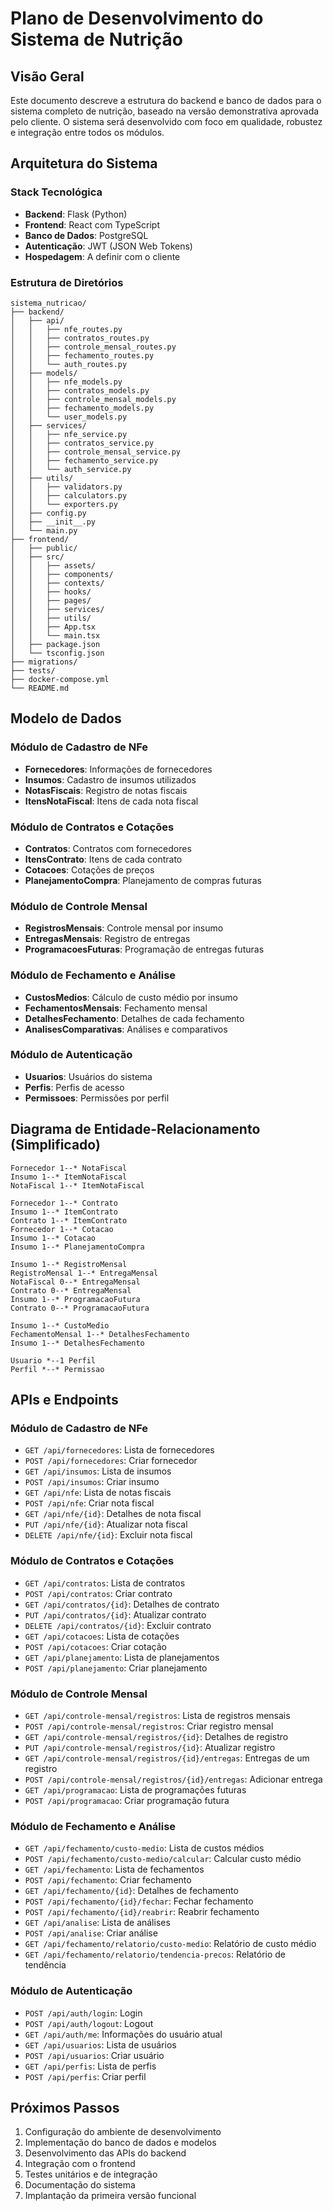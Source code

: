 # Plano de Desenvolvimento do Sistema de Nutrição

## Visão Geral
Este documento descreve a estrutura do backend e banco de dados para o sistema completo de nutrição, baseado na versão demonstrativa aprovada pelo cliente. O sistema será desenvolvido com foco em qualidade, robustez e integração entre todos os módulos.

## Arquitetura do Sistema

### Stack Tecnológica
- **Backend**: Flask (Python)
- **Frontend**: React com TypeScript
- **Banco de Dados**: PostgreSQL
- **Autenticação**: JWT (JSON Web Tokens)
- **Hospedagem**: A definir com o cliente

### Estrutura de Diretórios
```
sistema_nutricao/
├── backend/
│   ├── api/
│   │   ├── nfe_routes.py
│   │   ├── contratos_routes.py
│   │   ├── controle_mensal_routes.py
│   │   ├── fechamento_routes.py
│   │   └── auth_routes.py
│   ├── models/
│   │   ├── nfe_models.py
│   │   ├── contratos_models.py
│   │   ├── controle_mensal_models.py
│   │   ├── fechamento_models.py
│   │   └── user_models.py
│   ├── services/
│   │   ├── nfe_service.py
│   │   ├── contratos_service.py
│   │   ├── controle_mensal_service.py
│   │   ├── fechamento_service.py
│   │   └── auth_service.py
│   ├── utils/
│   │   ├── validators.py
│   │   ├── calculators.py
│   │   └── exporters.py
│   ├── config.py
│   ├── __init__.py
│   └── main.py
├── frontend/
│   ├── public/
│   ├── src/
│   │   ├── assets/
│   │   ├── components/
│   │   ├── contexts/
│   │   ├── hooks/
│   │   ├── pages/
│   │   ├── services/
│   │   ├── utils/
│   │   ├── App.tsx
│   │   └── main.tsx
│   ├── package.json
│   └── tsconfig.json
├── migrations/
├── tests/
├── docker-compose.yml
└── README.md
```

## Modelo de Dados

### Módulo de Cadastro de NFe
- **Fornecedores**: Informações de fornecedores
- **Insumos**: Cadastro de insumos utilizados
- **NotasFiscais**: Registro de notas fiscais
- **ItensNotaFiscal**: Itens de cada nota fiscal

### Módulo de Contratos e Cotações
- **Contratos**: Contratos com fornecedores
- **ItensContrato**: Itens de cada contrato
- **Cotacoes**: Cotações de preços
- **PlanejamentoCompra**: Planejamento de compras futuras

### Módulo de Controle Mensal
- **RegistrosMensais**: Controle mensal por insumo
- **EntregasMensais**: Registro de entregas
- **ProgramacoesFuturas**: Programação de entregas futuras

### Módulo de Fechamento e Análise
- **CustosMedios**: Cálculo de custo médio por insumo
- **FechamentosMensais**: Fechamento mensal
- **DetalhesFechamento**: Detalhes de cada fechamento
- **AnalisesComparativas**: Análises e comparativos

### Módulo de Autenticação
- **Usuarios**: Usuários do sistema
- **Perfis**: Perfis de acesso
- **Permissoes**: Permissões por perfil

## Diagrama de Entidade-Relacionamento (Simplificado)

```
Fornecedor 1--* NotaFiscal
Insumo 1--* ItemNotaFiscal
NotaFiscal 1--* ItemNotaFiscal

Fornecedor 1--* Contrato
Insumo 1--* ItemContrato
Contrato 1--* ItemContrato
Fornecedor 1--* Cotacao
Insumo 1--* Cotacao
Insumo 1--* PlanejamentoCompra

Insumo 1--* RegistroMensal
RegistroMensal 1--* EntregaMensal
NotaFiscal 0--* EntregaMensal
Contrato 0--* EntregaMensal
Insumo 1--* ProgramacaoFutura
Contrato 0--* ProgramacaoFutura

Insumo 1--* CustoMedio
FechamentoMensal 1--* DetalhesFechamento
Insumo 1--* DetalhesFechamento

Usuario *--1 Perfil
Perfil *--* Permissao
```

## APIs e Endpoints

### Módulo de Cadastro de NFe
- `GET /api/fornecedores`: Lista de fornecedores
- `POST /api/fornecedores`: Criar fornecedor
- `GET /api/insumos`: Lista de insumos
- `POST /api/insumos`: Criar insumo
- `GET /api/nfe`: Lista de notas fiscais
- `POST /api/nfe`: Criar nota fiscal
- `GET /api/nfe/{id}`: Detalhes de nota fiscal
- `PUT /api/nfe/{id}`: Atualizar nota fiscal
- `DELETE /api/nfe/{id}`: Excluir nota fiscal

### Módulo de Contratos e Cotações
- `GET /api/contratos`: Lista de contratos
- `POST /api/contratos`: Criar contrato
- `GET /api/contratos/{id}`: Detalhes de contrato
- `PUT /api/contratos/{id}`: Atualizar contrato
- `DELETE /api/contratos/{id}`: Excluir contrato
- `GET /api/cotacoes`: Lista de cotações
- `POST /api/cotacoes`: Criar cotação
- `GET /api/planejamento`: Lista de planejamentos
- `POST /api/planejamento`: Criar planejamento

### Módulo de Controle Mensal
- `GET /api/controle-mensal/registros`: Lista de registros mensais
- `POST /api/controle-mensal/registros`: Criar registro mensal
- `GET /api/controle-mensal/registros/{id}`: Detalhes de registro
- `PUT /api/controle-mensal/registros/{id}`: Atualizar registro
- `GET /api/controle-mensal/registros/{id}/entregas`: Entregas de um registro
- `POST /api/controle-mensal/registros/{id}/entregas`: Adicionar entrega
- `GET /api/programacao`: Lista de programações futuras
- `POST /api/programacao`: Criar programação futura

### Módulo de Fechamento e Análise
- `GET /api/fechamento/custo-medio`: Lista de custos médios
- `POST /api/fechamento/custo-medio/calcular`: Calcular custo médio
- `GET /api/fechamento`: Lista de fechamentos
- `POST /api/fechamento`: Criar fechamento
- `GET /api/fechamento/{id}`: Detalhes de fechamento
- `POST /api/fechamento/{id}/fechar`: Fechar fechamento
- `POST /api/fechamento/{id}/reabrir`: Reabrir fechamento
- `GET /api/analise`: Lista de análises
- `POST /api/analise`: Criar análise
- `GET /api/fechamento/relatorio/custo-medio`: Relatório de custo médio
- `GET /api/fechamento/relatorio/tendencia-precos`: Relatório de tendência

### Módulo de Autenticação
- `POST /api/auth/login`: Login
- `POST /api/auth/logout`: Logout
- `GET /api/auth/me`: Informações do usuário atual
- `GET /api/usuarios`: Lista de usuários
- `POST /api/usuarios`: Criar usuário
- `GET /api/perfis`: Lista de perfis
- `POST /api/perfis`: Criar perfil

## Próximos Passos
1. Configuração do ambiente de desenvolvimento
2. Implementação do banco de dados e modelos
3. Desenvolvimento das APIs do backend
4. Integração com o frontend
5. Testes unitários e de integração
6. Documentação do sistema
7. Implantação da primeira versão funcional
